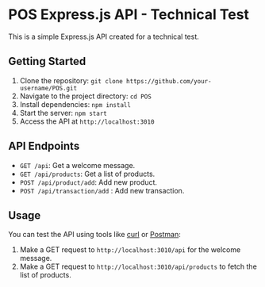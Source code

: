 # POS Express.js API - Technical Test

This is a simple Express.js API created for a technical test.

## Getting Started

<!-- Ganti github usernamenya dandirectorynya -->

1. Clone the repository: `git clone https://github.com/your-username/POS.git`
2. Navigate to the project directory: `cd POS`
3. Install dependencies: `npm install`
4. Start the server: `npm start`
5. Access the API at `http://localhost:3010`

## API Endpoints

-  `GET /api`: Get a welcome message.
-  `GET /api/products`: Get a list of products.
-  `POST /api/product/add`: Add new product.
-  `POST /api/transaction/add` : Add new transaction.

## Usage

You can test the API using tools like [curl](https://curl.se/) or [Postman](https://www.postman.com/):

1. Make a GET request to `http://localhost:3010/api` for the welcome message.
2. Make a GET request to `http://localhost:3010/api/products` to fetch the list of products.
